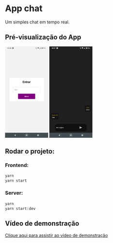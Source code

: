 # App chat

Um simples chat em tempo real.

## Pré-visualização do App

<img src='./assets/images/loginScreen.png' alt='Tela de login' height='300px'>
<img src='./assets/images/chatScreen.png' alt='Tela de chat' height='300px'>

## Rodar o projeto:

### Frontend:

```
yarn
yarn start
```

### Server:

```
yarn
yarn start:dev
```

## Vídeo de demonstração

<a href='https://fqvdbgearwiwcebrpbop.supabase.co/storage/v1/object/public/file/app-chat.mp4'>Clique aqui para assistir ao vídeo de demonstração<a/>
